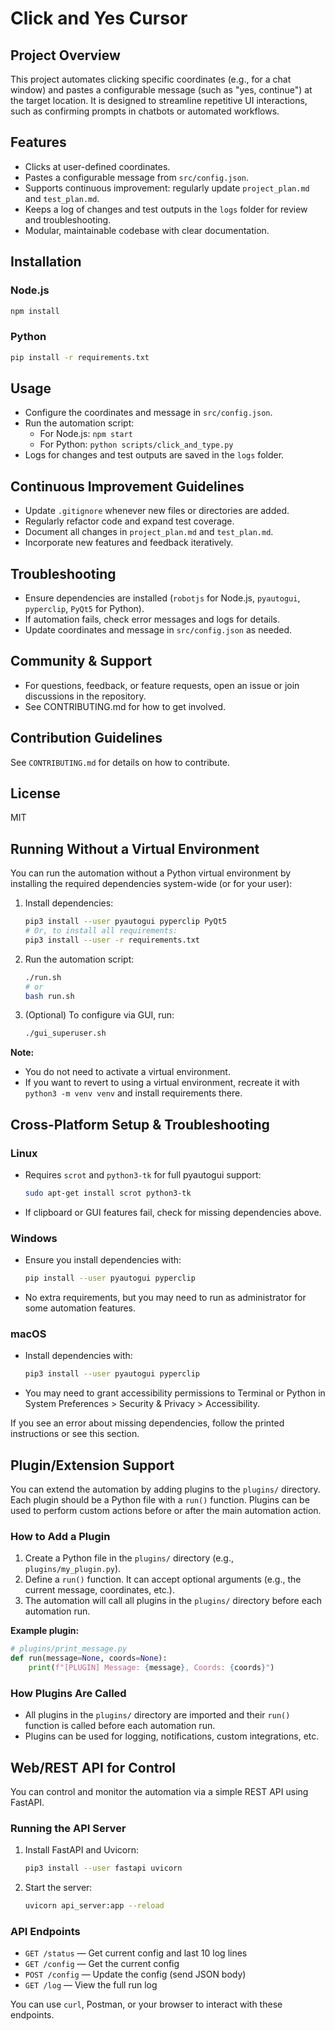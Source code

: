# Click and Yes Cursor

## Project Overview
This project automates clicking specific coordinates (e.g., for a chat window) and pastes a configurable message (such as "yes, continue") at the target location. It is designed to streamline repetitive UI interactions, such as confirming prompts in chatbots or automated workflows.

## Features
- Clicks at user-defined coordinates.
- Pastes a configurable message from `src/config.json`.
- Supports continuous improvement: regularly update `project_plan.md` and `test_plan.md`.
- Keeps a log of changes and test outputs in the `logs` folder for review and troubleshooting.
- Modular, maintainable codebase with clear documentation.

## Installation

### Node.js
```bash
npm install
```

### Python
```bash
pip install -r requirements.txt
```

## Usage

- Configure the coordinates and message in `src/config.json`.
- Run the automation script:
  - For Node.js: `npm start`
  - For Python: `python scripts/click_and_type.py`
- Logs for changes and test outputs are saved in the `logs` folder.

## Continuous Improvement Guidelines
- Update `.gitignore` whenever new files or directories are added.
- Regularly refactor code and expand test coverage.
- Document all changes in `project_plan.md` and `test_plan.md`.
- Incorporate new features and feedback iteratively.

## Troubleshooting
- Ensure dependencies are installed (`robotjs` for Node.js, `pyautogui`, `pyperclip`, `PyQt5` for Python).
- If automation fails, check error messages and logs for details.
- Update coordinates and message in `src/config.json` as needed.

## Community & Support
- For questions, feedback, or feature requests, open an issue or join discussions in the repository.
- See CONTRIBUTING.md for how to get involved.

## Contribution Guidelines
See `CONTRIBUTING.md` for details on how to contribute.

## License
MIT

## Running Without a Virtual Environment

You can run the automation without a Python virtual environment by installing the required dependencies system-wide (or for your user):

1. Install dependencies:
   ```bash
   pip3 install --user pyautogui pyperclip PyQt5
   # Or, to install all requirements:
   pip3 install --user -r requirements.txt
   ```

2. Run the automation script:
   ```bash
   ./run.sh
   # or
   bash run.sh
   ```

3. (Optional) To configure via GUI, run:
   ```bash
   ./gui_superuser.sh
   ```

**Note:**
- You do not need to activate a virtual environment.
- If you want to revert to using a virtual environment, recreate it with `python3 -m venv venv` and install requirements there.

## Cross-Platform Setup & Troubleshooting

### Linux
- Requires `scrot` and `python3-tk` for full pyautogui support:
  ```bash
  sudo apt-get install scrot python3-tk
  ```
- If clipboard or GUI features fail, check for missing dependencies above.

### Windows
- Ensure you install dependencies with:
  ```bash
  pip install --user pyautogui pyperclip
  ```
- No extra requirements, but you may need to run as administrator for some automation features.

### macOS
- Install dependencies with:
  ```bash
  pip3 install --user pyautogui pyperclip
  ```
- You may need to grant accessibility permissions to Terminal or Python in System Preferences > Security & Privacy > Accessibility.

If you see an error about missing dependencies, follow the printed instructions or see this section.

## Plugin/Extension Support

You can extend the automation by adding plugins to the `plugins/` directory. Each plugin should be a Python file with a `run()` function. Plugins can be used to perform custom actions before or after the main automation action.

### How to Add a Plugin
1. Create a Python file in the `plugins/` directory (e.g., `plugins/my_plugin.py`).
2. Define a `run()` function. It can accept optional arguments (e.g., the current message, coordinates, etc.).
3. The automation will call all plugins in the `plugins/` directory before each automation run.

**Example plugin:**
```python
# plugins/print_message.py
def run(message=None, coords=None):
    print(f"[PLUGIN] Message: {message}, Coords: {coords}")
```

### How Plugins Are Called
- All plugins in the `plugins/` directory are imported and their `run()` function is called before each automation run.
- Plugins can be used for logging, notifications, custom integrations, etc.

## Web/REST API for Control

You can control and monitor the automation via a simple REST API using FastAPI.

### Running the API Server
1. Install FastAPI and Uvicorn:
   ```bash
   pip3 install --user fastapi uvicorn
   ```
2. Start the server:
   ```bash
   uvicorn api_server:app --reload
   ```

### API Endpoints
- `GET /status` — Get current config and last 10 log lines
- `GET /config` — Get the current config
- `POST /config` — Update the config (send JSON body)
- `GET /log` — View the full run log

You can use `curl`, Postman, or your browser to interact with these endpoints.
